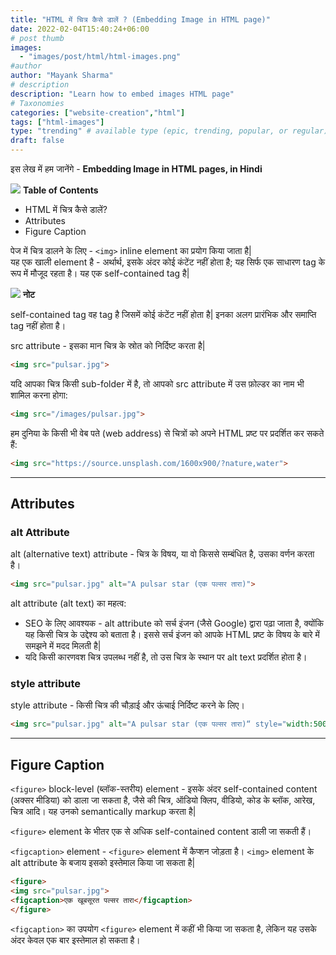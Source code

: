 ```yaml
---
title: "HTML में चित्र कैसे डालें ? (Embedding Image in HTML page)"
date: 2022-02-04T15:40:24+06:00
# post thumb
images:
  - "images/post/html/html-images.png"
#author
author: "Mayank Sharma"
# description
description: "Learn how to embed images HTML page"
# Taxonomies
categories: ["website-creation","html"]
tags: ["html-images"]
type: "trending" # available type (epic, trending, popular, or regular)
draft: false
---
```


इस लेख में हम जानेंगे - <strong>Embedding Image in HTML pages, in Hindi</strong>

<div class="toc-mak">
<img src="../../../images/pencil.png">
<b>Table of Contents</b>
<ul>
<li>HTML में चित्र कैसे डालें?</li>
<li>Attributes</li>
<li>Figure Caption</li>
</ul>
</div>

पेज में चित्र डालने के लिए - `<img>` inline element का प्रयोग किया जाता है| <br>
यह एक खाली element है - अर्थार्थ, इसके अंदर कोई कंटेंट नहीं होता है; यह सिर्फ एक साधारण tag के रूप में मौजूद रहता है। यह एक self-contained tag है| 

<div class="toc-mak">
  <img src="../../../images/pencil.png">
  <b>नोट</b><br>

self-contained tag वह tag है जिसमें कोई कंटेंट नहीं होता है| इनका अलग प्रारंभिक और समाप्ति tag नहीं होता है। 
</div>

src attribute - इसका मान चित्र के स्रोत को निर्दिष्ट करता है| 

```html
<img src="pulsar.jpg">
```

यदि आपका चित्र किसी sub-folder में है, तो आपको src attribute में उस फ़ोल्डर का नाम भी शामिल करना होगा:

```html
<img src="/images/pulsar.jpg">
```

हम दुनिया के किसी भी वेब पते (web address) से चित्रों को अपने HTML प्रष्ट पर प्रदर्शित कर सकते हैं:

```html
<img src="https://source.unsplash.com/1600x900/?nature,water">
```

<hr>


## Attributes

### alt Attribute

alt (alternative text) attribute - चित्र के विषय, या वो किससे सम्बंधित है, उसका वर्णन करता है।

```html
<img src="pulsar.jpg" alt="A pulsar star (एक पल्सर तारा)">
```

alt attribute (alt text) का महत्व:
* SEO के लिए आवश्यक - alt attribute को सर्च इंजन (जैसे Google) द्वारा पढ़ा जाता है, क्योंकि यह किसी चित्र के उद्देश्य को बताता है। इससे सर्च इंजन को आपके HTML प्रष्ट के विषय के बारे में समझने में मदद मिलती है| 
* यदि किसी कारणवश चित्र उपलब्ध नहीं है, तो उस चित्र के स्थान पर alt text प्रदर्शित होता है।

### style attribute 

style attribute - किसी चित्र  की चौड़ाई और ऊंचाई निर्दिष्ट करने के लिए।

```html
<img src="pulsar.jpg" alt="A pulsar star (एक पल्सर तारा)“ style="width:500px;height:600px;">
```

<hr>


## Figure Caption

`<figure>` block-level (ब्लॉक-स्तरीय) element - इसके अंदर self-contained content (अक्सर मीडिया) को डाला जा सकता है, जैसे की चित्र, ऑडियो क्लिप, वीडियो, कोड के ब्लॉक, आरेख, चित्र आदि। यह उनको semantically markup करता है| 

`<figure>` element के भीतर एक से अधिक self-contained content डाली जा सकती हैं।

`<figcaption>` element - `<figure>` element में कैप्शन जोड़ता है। `<img>` element के alt attribute के बजाय इसको इस्तेमाल किया जा सकता है|   

```html
<figure>
<img src="pulsar.jpg">
<figcaption>एक खूबसूरत पल्सर तारा</figcaption>
</figure>
```

`<figcaption>` का उपयोग `<figure>` element में कहीं भी किया जा सकता है, लेकिन यह उसके अंदर केवल एक बार इस्तेमाल हो सकता है।


<script src="../../../js/code-block-script.js"></script>
<link rel="stylesheet" href="../../../css/code-block-style.css">
